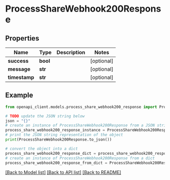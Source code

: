 # ProcessShareWebhook200Response


## Properties

Name | Type | Description | Notes
------------ | ------------- | ------------- | -------------
**success** | **bool** |  | [optional] 
**message** | **str** |  | [optional] 
**timestamp** | **str** |  | [optional] 

## Example

```python
from openapi_client.models.process_share_webhook200_response import ProcessShareWebhook200Response

# TODO update the JSON string below
json = "{}"
# create an instance of ProcessShareWebhook200Response from a JSON string
process_share_webhook200_response_instance = ProcessShareWebhook200Response.from_json(json)
# print the JSON string representation of the object
print(ProcessShareWebhook200Response.to_json())

# convert the object into a dict
process_share_webhook200_response_dict = process_share_webhook200_response_instance.to_dict()
# create an instance of ProcessShareWebhook200Response from a dict
process_share_webhook200_response_from_dict = ProcessShareWebhook200Response.from_dict(process_share_webhook200_response_dict)
```
[[Back to Model list]](../README.md#documentation-for-models) [[Back to API list]](../README.md#documentation-for-api-endpoints) [[Back to README]](../README.md)


